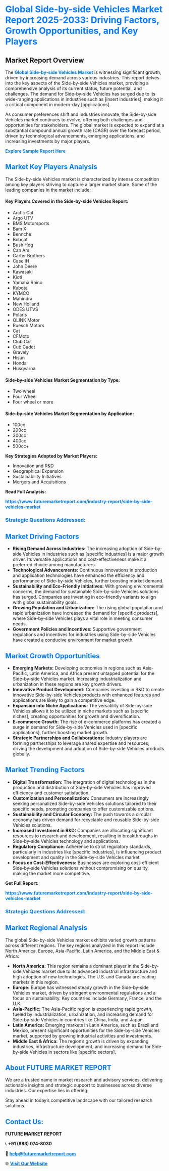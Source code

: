 <h1 style="color: #007BFF;">Global Side-by-side Vehicles Market Report 2025-2033: Driving Factors, Growth Opportunities, and Key Players</h1>

<section id="overview">
<h2>Market Report Overview</h2>
<p>The <a href="https://www.futuremarketreport.com/industry-report/side-by-side-vehicles-market" style="color: #007BFF; text-decoration: none;"><strong>Global Side-by-side Vehicles Market</strong></a> is witnessing significant growth, driven by increasing demand across various industries. This report delves into the key aspects of the Side-by-side Vehicles market, providing a comprehensive analysis of its current status, future potential, and challenges. The demand for Side-by-side Vehicles has surged due to its wide-ranging applications in industries such as [insert industries], making it a critical component in modern-day [applications].</p>
<p>As consumer preferences shift and industries innovate, the Side-by-side Vehicles market continues to evolve, offering both challenges and opportunities for stakeholders. The global market is expected to expand at a substantial compound annual growth rate (CAGR) over the forecast period, driven by technological advancements, emerging applications, and increasing investments by major players.</p>
</section>

<section id="overview">
<p><a href="https://www.futuremarketreport.com/request-sample/reportId=110052" style="color: #007BFF; text-decoration: none;"><strong>Explore Sample Report Here</strong></a></p>
</section>

<section id="key-players">
<h2 style="color: #007BFF;">Market Key Players Analysis</h2>
<p>The Side-by-side Vehicles market is characterized by intense competition among key players striving to capture a larger market share. Some of the leading companies in the market include:</p>
<h4>Key Players Covered in the Side-by-side Vehicles Report:</h4>
<ul><li>Arctic Cat</li><li>Argo UTV</li><li>BMS Motorsports</li><li>Bam X</li><li>Bennche</li><li>Bobcat</li><li>Bush Hog</li><li>Can Am</li><li>Carter Brothers</li><li>Case IH</li><li>John Deere</li><li>Kawasaki</li><li>Kioti</li><li>Yamaha Rhino</li><li>Kubota</li><li>KYMCO</li><li>Mahindra</li><li>New Holland</li><li>ODES UTVS</li><li>Polaris</li><li>QLINK Motor</li><li>Ruesch Motors</li><li>Cat</li><li>CFMoto</li><li>Club Car</li><li>Cub Cadet</li><li>Gravely</li><li>Hisun</li><li>Honda</li><li>Husqvarna</li></ul>
<h4>Side-by-side Vehicles Market Segmentation by Type:</h4>
<ul><li>Two wheel</li><li>Four Wheel</li><li>Four wheel or more</li></ul>

<h4>Side-by-side Vehicles Market Segmentation by Application:</h4>
<ul><li>100cc</li><li>200cc</li><li>300cc</li><li>400cc</li><li>500cc+</li></ul>
<p><strong>Key Strategies Adopted by Market Players:</strong></p>
<ul>
<li>Innovation and R&D</li>
<li>Geographical Expansion</li>
<li>Sustainability Initiatives</li>
<li>Mergers and Acquisitions</li>
</ul>
</section>

<section>
<p><strong>Read Full Analysis: </strong></p><a href="https://www.futuremarketreport.com/industry-report/side-by-side-vehicles-market" style="color: #007BFF; text-decoration: none;"><strong>https://www.futuremarketreport.com/industry-report/side-by-side-vehicles-market</strong></a>
<h3 style="color: #007BFF;">Strategic Questions Addressed:</h3>
</section>

<section id="driving-factors">
<h2 style="color: #007BFF;">Market Driving Factors</h2>
<ul>
<li><strong>Rising Demand Across Industries:</strong> The increasing adoption of Side-by-side Vehicles in industries such as [specific industries] is a major growth driver. Its versatile applications and cost-effectiveness make it a preferred choice among manufacturers.</li>
<li><strong>Technological Advancements:</strong> Continuous innovations in production and application technologies have enhanced the efficiency and performance of Side-by-side Vehicles, further boosting market demand.</li>
<li><strong>Sustainability and Eco-Friendly Initiatives:</strong> With growing environmental concerns, the demand for sustainable Side-by-side Vehicles solutions has surged. Companies are investing in eco-friendly variants to align with global sustainability goals.</li>
<li><strong>Growing Population and Urbanization:</strong> The rising global population and rapid urbanization have increased the demand for [specific products], where Side-by-side Vehicles plays a vital role in meeting consumer needs.</li>
<li><strong>Government Policies and Incentives:</strong> Supportive government regulations and incentives for industries using Side-by-side Vehicles have created a conducive environment for market growth.</li>
</ul>
</section>

<section id="growth-opportunities">
<h2 style="color: #007BFF;">Market Growth Opportunities</h2>
<ul>
<li><strong>Emerging Markets:</strong> Developing economies in regions such as Asia-Pacific, Latin America, and Africa present untapped potential for the Side-by-side Vehicles market. Increasing industrialization and urbanization in these regions are key growth drivers.</li>
<li><strong>Innovative Product Development:</strong> Companies investing in R&D to create innovative Side-by-side Vehicles products with enhanced features and applications are likely to gain a competitive edge.</li>
<li><strong>Expansion into Niche Applications:</strong> The versatility of Side-by-side Vehicles allows it to be utilized in niche markets such as [specific niches], creating opportunities for growth and diversification.</li>
<li><strong>E-commerce Growth:</strong> The rise of e-commerce platforms has created a surge in demand for Side-by-side Vehicles used in [specific applications], further boosting market growth.</li>
<li><strong>Strategic Partnerships and Collaborations:</strong> Industry players are forming partnerships to leverage shared expertise and resources, driving the development and adoption of Side-by-side Vehicles products globally.</li>
</ul>
</section>

<section id="trending-factors">
<h2 style="color: #007BFF;">Market Trending Factors</h2>
<ul>
<li><strong>Digital Transformation:</strong> The integration of digital technologies in the production and distribution of Side-by-side Vehicles has improved efficiency and customer satisfaction.</li>
<li><strong>Customization and Personalization:</strong> Consumers are increasingly seeking personalized Side-by-side Vehicles solutions tailored to their specific needs, prompting companies to offer customizable options.</li>
<li><strong>Sustainability and Circular Economy:</strong> The push towards a circular economy has driven demand for recyclable and reusable Side-by-side Vehicles solutions.</li>
<li><strong>Increased Investment in R&D:</strong> Companies are allocating significant resources to research and development, resulting in breakthroughs in Side-by-side Vehicles technology and applications.</li>
<li><strong>Regulatory Compliance:</strong> Adherence to strict regulatory standards, particularly in industries like [specific industries], is influencing product development and quality in the Side-by-side Vehicles market.</li>
<li><strong>Focus on Cost-Effectiveness:</strong> Businesses are exploring cost-efficient Side-by-side Vehicles solutions without compromising on quality, making the market more competitive.</li>
</ul>
</section>

<section>
<p><strong>Get Full Report: </strong></p><a href="https://www.futuremarketreport.com/industry-report/side-by-side-vehicles-market" style="color: #007BFF; text-decoration: none;"><strong>https://www.futuremarketreport.com/industry-report/side-by-side-vehicles-market</strong></a>
<h3 style="color: #007BFF;">Strategic Questions Addressed:</h3>
</section>


<section id="regional-analysis">
<h2 style="color: #007BFF;">Market Regional Analysis</h2>
<p>The global Side-by-side Vehicles market exhibits varied growth patterns across different regions. The key regions analyzed in this report include North America, Europe, Asia-Pacific, Latin America, and the Middle East & Africa:</p>
<ul>
<li><strong>North America:</strong> This region remains a dominant player in the Side-by-side Vehicles market due to its advanced industrial infrastructure and high adoption of new technologies. The U.S. and Canada are leading markets in this region.</li>
<li><strong>Europe:</strong> Europe has witnessed steady growth in the Side-by-side Vehicles market, driven by stringent environmental regulations and a focus on sustainability. Key countries include Germany, France, and the U.K.</li>
<li><strong>Asia-Pacific:</strong> The Asia-Pacific region is experiencing rapid growth, fueled by industrialization, urbanization, and increasing demand for Side-by-side Vehicles in countries like China, India, and Japan.</li>
<li><strong>Latin America:</strong> Emerging markets in Latin America, such as Brazil and Mexico, present significant opportunities for the Side-by-side Vehicles market, supported by growing industrial activities and investments.</li>
<li><strong>Middle East & Africa:</strong> The region’s growth is driven by expanding industries, infrastructure development, and increasing demand for Side-by-side Vehicles in sectors like [specific sectors].</li>
</ul>
</section>

<footer>
<h2 style="color: #007BFF;">About FUTURE MARKET REPORT</h2>
<p>We are a trusted name in market research and advisory services, delivering actionable insights and strategic support to businesses across diverse industries. Our expertise lies in offering:</p>

<p>Stay ahead in today’s competitive landscape with our tailored research solutions.</p>

<h2 style="color: #007BFF;">Contact Us:</h2>
<p><strong>FUTURE MARKET REPORT</strong></p>
<p>📞 <strong>+91 (883) 074-8030</strong></p>
<p>📧 <strong><a href="mailto:help@futuremarketreport.com" style="color: #007BFF;">help@futuremarketreport.com</a></strong></p>
<p>🌐 <strong><a href="https://www.futuremarketreport.com/" style="color: #007BFF;">Visit Our Website</a></strong></p>
</footer>